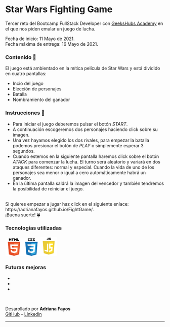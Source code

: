 #  Star Wars Fighting Game 

Tercer reto del Bootcamp FullStack Developer con <a href="https://geekshubsacademy.com/">GeeksHubs Academy</a> en el que nos piden emular un juego de lucha.

Fecha de inicio: 11 Mayo de 2021. <br>Fecha máxima de entrega: 16 Mayo de 2021.

### Contenido 💬

El juego está ambientado en la mítica película de Star Wars y está dividido en cuatro pantallas: 
- Incio del juego
- Elección de personajes
- Batalla
- Nombramiento del ganador


### Instrucciones 🔧

- Para iniciar el juego deberemos pulsar el botón *START*. 
- A continuación escogeremos dos personajes haciendo click sobre su imagen.
- Una vez hayamos elegido los dos rivales, para empezar la batalla podemos presionar el botón de *PLAY* o simplemente esperar 3 segundos.
- Cuando estemos en la siguiente pantalla haremos click sobre el botón *ATACK* para comenzar la lucha. El turno será aleatorio y variará en dos ataques diferentes: normal y especial. Cuando la vida de uno de los personajes sea menor o igual a cero automáticamente habrá un ganador.
- En la última pantalla saldrá la imagen del vencedor y también tendremos la posibilidad de reiniciar el juego.
<br>
Si quieres empezar a jugar haz click en el siguiente enlace: <br>https://adrianafayos.github.io/FightGame/.<br>
¡Buena suerte! 🍀

### Tecnologías utilizadas 
<img src="img/tecn/html5.png" width="55"><img src="img/tecn/css3.png" width="55"><img src="img/tecn/javascript.png" width="53">

### Futuras mejoras
-
-
-

<br>

Desarollado por **Adriana Fayos** <br>
[GitHub](https://github.com/AdrianaFayos) - [Linkedin](https://linkedin.com/in/adrianafayos)

---